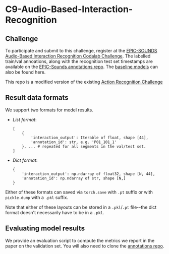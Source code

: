 # C9-Audio-Based-Interaction-Recognition

## Challenge
To participate and submit to this challenge, register at the [EPIC-SOUNDS Audio-Based Interaction Recognition Codalab Challenge](https://codalab.lisn.upsaclay.fr/competitions/9729).
The labelled train/val annoations, along with the recognition test set timestamps are available on the [EPIC-Sounds annotations repo](https://github.com/epic-kitchens/epic-sounds-annotations). The [baseline models](https://github.com/epic-kitchens/epic-sounds-annotations) can also be found here.

This repo is a modified version of the existing [Action Recognition Challenge](https://github.com/epic-kitchens/C1-Action-Recognition)

## Result data formats

We support two formats for model results.

- *List format*:
  ```
  [
      {
          'interaction_output': Iterable of float, shape [44],
          'annotation_id': str, e.g. 'P01_101_1'
      }, ... # repeated for all segments in the val/test set.
  ]
  ```
- *Dict format*:
  ```
  {
      'interaction_output': np.ndarray of float32, shape [N, 44],
      'annotation_id': np.ndarray of str, shape [N,]
  }
  ```

Either of these formats can saved via `torch.save` with `.pt` suffix or with
`pickle.dump` with a `.pkl` suffix.

Note that either of these layouts can be stored in a `.pkl`/`.pt` file--the dict
format doesn't necessarily have to be in a `.pkl`.


## Evaluating model results

We provide an evaluation script to compute the metrics we report in the paper on
the validation set. You will also need to clone the [annotations repo](https://github.com/epic-kitchens/epic-sounds-annotations).

